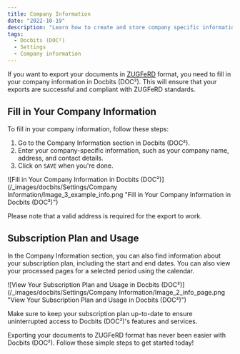 ```yaml
---
title: Company Information 
date: "2022-10-19"
description: "Learn how to create and store company specific information in Docbits (DOC²)"
tags:
  - Docbits (DOC²)
  - Settings
  - Company information
---
```


If you want to export your documents in [ZUGFeRD](/docbits/zugpferd/) format, you need to fill in your company information in Docbits (DOC²). This will ensure that your exports are successful and compliant with ZUGFeRD standards.

## Fill in Your Company Information

To fill in your company information, follow these steps:

1. Go to the Company Information section in Docbits (DOC²).
2. Enter your company-specific information, such as your company name, address, and contact details.
3. Click on `SAVE` when you're done.

![Fill in Your Company Information in Docbits (DOC²)](/_images/docbits/Settings/Company Information/Image_3_example_info.png "Fill in Your Company Information in Docbits (DOC²)")

Please note that a valid address is required for the export to work.

## Subscription Plan and Usage

In the Company Information section, you can also find information about your subscription plan, including the start and end dates. You can also view your processed pages for a selected period using the calendar.

![View Your Subscription Plan and Usage in Docbits (DOC²)](/_images/docbits/Settings/Company Information/Image_2_info_page.png "View Your Subscription Plan and Usage in Docbits (DOC²)")

Make sure to keep your subscription plan up-to-date to ensure uninterrupted access to Docbits (DOC²)'s features and services.

Exporting your documents to ZUGFeRD format has never been easier with Docbits (DOC²). Follow these simple steps to get started today!
